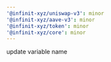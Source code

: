 ```yaml
---
'@infinit-xyz/uniswap-v3': minor
'@infinit-xyz/aave-v3': minor
'@infinit-xyz/token': minor
'@infinit-xyz/core': minor
---
```


update variable name
